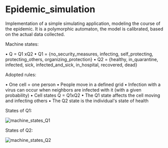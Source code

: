 # Epidemic_simulation
Implementation of a simple simulating application, modeling the course of the epidemic. It is a polymorphic automaton, the model is calibrated, based on the actual data collected.

Machine states:

• Q = Q1 xQ2
• Q1 = {no_security_measures, infecting, self_protecting, protecting_others, organizing_protection}
• Q2 = {healthy, in_quarantine, infected, sick, infected_and_sick, in_hospital, recovered, dead}

Adopted rules:

• One cell = one person
• People move in a defined grid
• Infection with a virus can occur when neighbors are infected with it (with a given probability)
• Cell states Q = Q1xQ2
• The Q1 state affects the cell moving and infecting others
• The Q2 state is the individual's state of health

States of Q1:

![machine_states_Q1](https://user-images.githubusercontent.com/75940256/118342314-1b36ef80-b523-11eb-9eba-13700eecb67b.png)

States of Q2:

![machine_states_Q2](https://user-images.githubusercontent.com/75940256/118342320-212cd080-b523-11eb-9153-2a8c1cf17e8c.png)
